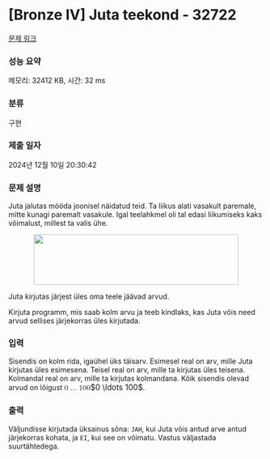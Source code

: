 # [Bronze IV] Juta teekond - 32722 

[문제 링크](https://www.acmicpc.net/problem/32722) 

### 성능 요약

메모리: 32412 KB, 시간: 32 ms

### 분류

구현

### 제출 일자

2024년 12월 10일 20:30:42

### 문제 설명

<p>Juta jalutas mööda joonisel näidatud teid. Ta liikus alati vasakult paremale, mitte kunagi paremalt vasakule. Igal teelahkmel oli tal edasi liikumiseks kaks võimalust, millest ta valis ühe.</p>

<p style="text-align: center;"><img alt="" src="https://upload.acmicpc.net/f4ecac82-9055-4ed8-a6db-ab43223dce39/-/preview/" style="width: 405px; height: 100px;"></p>

<p>Juta kirjutas järjest üles oma teele jäävad arvud.</p>

<p>Kirjuta programm, mis saab kolm arvu ja teeb kindlaks, kas Juta võis need arvud sellises järjekorras üles kirjutada.</p>

### 입력 

 <p>Sisendis on kolm rida, igaühel üks täisarv. Esimesel real on arv, mille Juta kirjutas üles esimesena. Teisel real on arv, mille ta kirjutas üles teisena. Kolmandal real on arv, mille ta kirjutas kolmandana. Kõik sisendis olevad arvud on lõigust <mjx-container class="MathJax" jax="CHTML" style="font-size: 109%; position: relative;"><mjx-math class="MJX-TEX" aria-hidden="true"><mjx-mn class="mjx-n"><mjx-c class="mjx-c30"></mjx-c></mjx-mn><mjx-mo class="mjx-n" space="2"><mjx-c class="mjx-c2026"></mjx-c></mjx-mo><mjx-mn class="mjx-n" space="2"><mjx-c class="mjx-c31"></mjx-c><mjx-c class="mjx-c30"></mjx-c><mjx-c class="mjx-c30"></mjx-c></mjx-mn></mjx-math><mjx-assistive-mml unselectable="on" display="inline"><math xmlns="http://www.w3.org/1998/Math/MathML"><mn>0</mn><mo>…</mo><mn>100</mn></math></mjx-assistive-mml><span aria-hidden="true" class="no-mathjax mjx-copytext">$0 \ldots 100$</span></mjx-container>.</p>

### 출력 

 <p>Väljundisse kirjutada üksainus sõna: <code>JAH</code>, kui Juta võis antud arve antud järjekorras kohata, ja <code>EI</code>, kui see on võimatu. Vastus väljastada suurtähtedega.</p>

